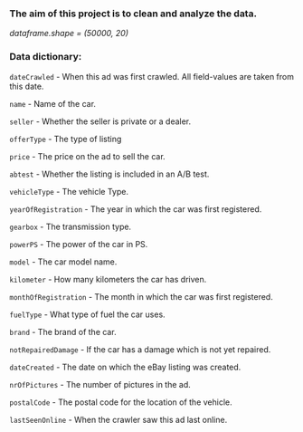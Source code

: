 ### The aim of this project is to clean and analyze the data.

*dataframe.shape = (50000, 20)*
### Data dictionary:

`dateCrawled` - When this ad was first crawled. All field-values are taken from this date.

`name` - Name of the car.

`seller` - Whether the seller is private or a dealer.

`offerType` - The type of listing

`price` - The price on the ad to sell the car.

`abtest` - Whether the listing is included in an A/B test.

`vehicleType` - The vehicle Type.

`yearOfRegistration` - The year in which the car was first registered.

`gearbox` - The transmission type.

`powerPS` - The power of the car in PS.

`model` - The car model name.

`kilometer` - How many kilometers the car has driven.

`monthOfRegistration` - The month in which the car was first registered.

`fuelType` - What type of fuel the car uses.

`brand` - The brand of the car.

`notRepairedDamage` - If the car has a damage which is not yet repaired.

`dateCreated` - The date on which the eBay listing was created.

`nrOfPictures` - The number of pictures in the ad.

`postalCode` - The postal code for the location of the vehicle.

`lastSeenOnline` - When the crawler saw this ad last online.
